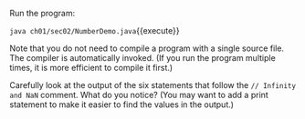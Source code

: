 Run the program:

`java ch01/sec02/NumberDemo.java`{{execute}}

Note that you do not need to compile a program with a single source file. The compiler is automatically invoked. (If you run the program multiple times, it is more efficient to compile it first.)

Carefully look at the output of the six statements that follow the `// Infinity and NaN` comment. What do you notice? (You may want to add a print statement to make it easier to find the values in the output.)
